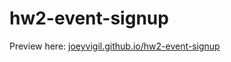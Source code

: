 # hw2-event-signup

Preview here:
[joeyvigil.github.io/hw2-event-signup](https://joeyvigil.github.io/hw2-event-signup/)

